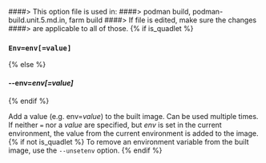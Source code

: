####> This option file is used in:
####>   podman build, podman-build.unit.5.md.in, farm build
####> If file is edited, make sure the changes
####> are applicable to all of those.
{% if is_quadlet %}
### `Env=env[=value]`
{% else %}
#### **--env**=*env[=value]*
{% endif %}

Add a value (e.g. env=*value*) to the built image.  Can be used multiple times.
If neither `=` nor a *value* are specified, but *env* is set in the current
environment, the value from the current environment is added to the image.
{% if not is_quadlet %}
To remove an environment variable from the built image, use the `--unsetenv`
option.
{% endif %}

